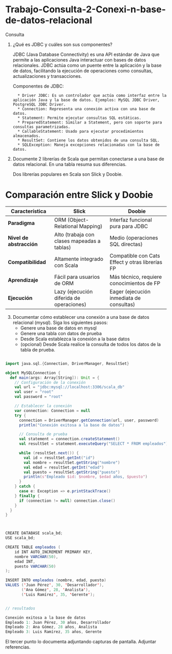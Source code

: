 # Trabajo-Consulta-2-Conexi-n-base-de-datos-relacional
Consulta

1. ¿Qué es JDBC y cuáles son sus componentes?

     JDBC (Java Database Connectivity) es una API estándar de Java que permite a las aplicaciones Java interactuar con bases de datos relacionales. JDBC actúa como un puente entre la 
     aplicación y la base de datos, facilitando la ejecución de operaciones como consultas, actualizaciones y transacciones.

     Componentes de JDBC: 
   
         * Driver JDBC: Es un controlador que actúa como interfaz entre la aplicación Java y la base de datos. Ejemplos: MySQL JDBC Driver, PostgreSQL JDBC Driver.
         * Connection: Representa una conexión activa con una base de datos.
         * Statement: Permite ejecutar consultas SQL estáticas.
         * PreparedStatement: Similar a Statement, pero con soporte para consultas parametrizadas.
         * CallableStatement: Usado para ejecutar procedimientos almacenados.
         * ResultSet: Contiene los datos obtenidos de una consulta SQL.
         * SQLException: Maneja excepciones relacionadas con la base de datos.

2. Documente 2 librerías de Scala que permitan conectarse a una base de datos relacional. En una tabla resuma sus diferencias.

      Dos librerías populares en Scala son Slick y Doobie.


  # Comparación entre Slick y Doobie

| **Característica**       | **Slick**                                     | **Doobie**                                     |
|---------------------------|-----------------------------------------------|-----------------------------------------------|
| **Paradigma**             | ORM (Object-Relational Mapping)              | Interfaz funcional pura para JDBC             |
| **Nivel de abstracción**  | Alto (trabaja con clases mapeadas a tablas)  | Medio (operaciones SQL directas)              |
| **Compatibilidad**        | Altamente integrado con Scala                | Compatible con Cats Effect y otras librerías FP |
| **Aprendizaje**           | Fácil para usuarios de ORM                   | Más técnico, requiere conocimientos de FP     |
| **Ejecución**             | Lazy (ejecución diferida de operaciones)     | Eager (ejecución inmediata de consultas)      |


   
3. Documentar cómo establecer una conexión a una base de datos relacional (mysql). Siga los siguientes pasos:
     * Genere una base de datos en mysql
     * Genere una tabla con datos de prueba
     * Desde Scala establezca la conexión a la base datos
     * (opcional) Desde Scala realice la consulta de todos los datos de la tabla de prueba.
  
```scala

import java.sql.{Connection, DriverManager, ResultSet}

object MySQLConnection {
  def main(args: Array[String]): Unit = {
    // Configuración de la conexión
    val url = "jdbc:mysql://localhost:3306/scala_db"
    val user = "root" 
    val password = "root"

    // Establecer la conexión
    var connection: Connection = null
    try {
      connection = DriverManager.getConnection(url, user, password)
      println("Conexión exitosa a la base de datos")

      // Consulta de prueba
      val statement = connection.createStatement()
      val resultSet = statement.executeQuery("SELECT * FROM empleados")

      while (resultSet.next()) {
        val id = resultSet.getInt("id")
        val nombre = resultSet.getString("nombre")
        val edad = resultSet.getInt("edad")
        val puesto = resultSet.getString("puesto")
        println(s"Empleado $id: $nombre, $edad años, $puesto")
      }
    } catch {
      case e: Exception => e.printStackTrace()
    } finally {
      if (connection != null) connection.close()
    }
  }
}



CREATE DATABASE scala_bd;
USE scala_bd;

CREATE TABLE empleados (
    id INT AUTO_INCREMENT PRIMARY KEY,
    nombre VARCHAR(50),
    edad INT,
    puesto VARCHAR(50)
);

INSERT INTO empleados (nombre, edad, puesto)
VALUES ('Juan Pérez', 30, 'Desarrollador'), 
       ('Ana Gómez', 28, 'Analista'), 
       ('Luis Ramírez', 35, 'Gerente');


// resultados

Conexión exitosa a la base de datos
Empleado 1: Juan Pérez, 30 años, Desarrollador
Empleado 2: Ana Gómez, 28 años, Analista
Empleado 3: Luis Ramírez, 35 años, Gerente


```


El tercer punto lo documenta adjuntando capturas de pantalla. Adjuntar referencias.




